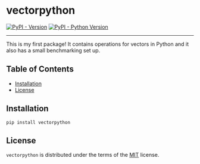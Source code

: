 # vectorpython

[![PyPI - Version](https://img.shields.io/pypi/v/vectorpython.svg)](https://pypi.org/project/vectorpython)
[![PyPI - Python Version](https://img.shields.io/pypi/pyversions/vectorpython.svg)](https://pypi.org/project/vectorpython)

-----

This is my first package! It contains operations for vectors in Python and it also has a small benchmarking set up. 

## Table of Contents

- [Installation](#installation)
- [License](#license)

## Installation

```console
pip install vectorpython
```

## License

`vectorpython` is distributed under the terms of the [MIT](https://spdx.org/licenses/MIT.html) license.
